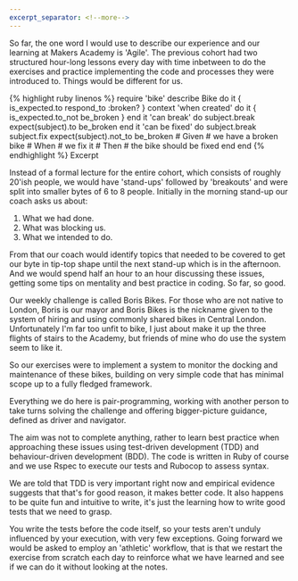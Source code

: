 ```yaml
---
excerpt_separator: <!--more-->
---
```

So far, the one word I would use to describe our experience and our learning at Makers Academy is 'Agile'.  The previous cohort had two structured hour-long lessons every day with time inbetween to do the exercises and practice implementing the code and processes they were introduced to.  Things would be different for us.

{% highlight ruby linenos %}
require 'bike'
describe Bike do
  it { is_expected.to respond_to :broken? }
  context 'when created' do
    it { is_expected.to_not be_broken }
  end
  it 'can break' do
    subject.break
    expect(subject).to be_broken
  end
  it 'can be fixed' do
    subject.break
    subject.fix
    expect(subject).not_to be_broken
    # Given # we have a broken bike
    # When  # we fix it
    # Then  # the bike should be fixed
  end
end
{% endhighlight %}
Excerpt
<!--more-->
Instead of a formal lecture for the entire cohort, which consists of roughly 20'ish people, we would have 'stand-ups' followed by 'breakouts' and were split into smaller bytes of 6 to 8 people.  Initially in the morning stand-up our coach asks us about:

1. What we had done.
2. What was blocking us.
3. What we intended to do.

From that our coach would identify topics that needed to be covered to get our byte in tip-top shape until the next stand-up which is in the afternoon.  And we would spend half an hour to an hour discussing these issues, getting some tips on mentality and best practice in coding.  So far, so good.

Our weekly challenge is called Boris Bikes.  For those who are not native to London, Boris is our mayor and Boris Bikes is the nickname given to the system of hiring and using commonly shared bikes in Central London.  Unfortunately I'm far too unfit to bike, I just about make it up the three flights of stairs to the Academy, but friends of mine who do use the system seem to like it.

So our exercises were to implement a system to monitor the docking and maintenance of these bikes, building on very simple code that has minimal scope up to a fully fledged framework.

Everything we do here is pair-programming, working with another person to take turns solving the challenge and offering bigger-picture guidance, defined as driver and navigator.

The aim was not to complete anything, rather to learn best practice when approaching these issues using test-driven development (TDD) and behaviour-driven development (BDD).  The code is written in Ruby of course and we use Rspec to execute our tests and Rubocop to assess syntax.

We are told that TDD is very important right now and empirical evidence suggests that that's for good reason, it makes better code.  It also happens to be quite fun and intuitive to write, it's just the learning how to write good tests that we need to grasp.

You write the tests before the code itself, so your tests aren't unduly influenced by your execution, with very few exceptions.  Going forward we would be asked to employ an 'athletic' workflow, that is that we restart the exercise from scratch each day to reinforce what we have learned and see if we can do it without looking at the notes.
